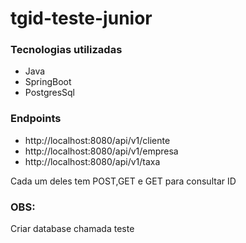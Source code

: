 # tgid-teste-junior

### Tecnologias utilizadas
- Java
- SpringBoot
- PostgresSql

### Endpoints
- http://localhost:8080/api/v1/cliente
- http://localhost:8080/api/v1/empresa
- http://localhost:8080/api/v1/taxa
  
Cada um deles tem POST,GET e GET para consultar ID

### OBS: 

Criar database chamada teste
